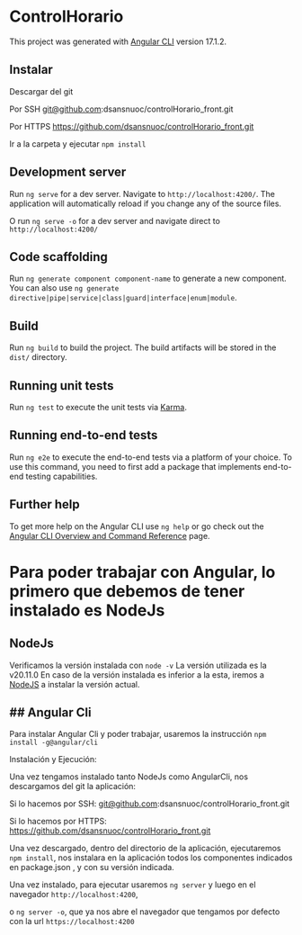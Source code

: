 # ControlHorario

This project was generated with [Angular CLI](https://github.com/angular/angular-cli) version 17.1.2.

## Instalar

Descargar del git

Por SSH
git@github.com:dsansnuoc/controlHorario_front.git

Por HTTPS
https://github.com/dsansnuoc/controlHorario_front.git

Ir a la carpeta y ejecutar `npm install`

## Development server

Run `ng serve` for a dev server. Navigate to `http://localhost:4200/`. The application will automatically reload if you change any of the source files.

O run `ng serve -o` for a dev server and navigate direct to `http://localhost:4200/`


## Code scaffolding

Run `ng generate component component-name` to generate a new component. You can also use `ng generate directive|pipe|service|class|guard|interface|enum|module`.

## Build

Run `ng build` to build the project. The build artifacts will be stored in the `dist/` directory.

## Running unit tests

Run `ng test` to execute the unit tests via [Karma](https://karma-runner.github.io).

## Running end-to-end tests

Run `ng e2e` to execute the end-to-end tests via a platform of your choice. To use this command, you need to first add a package that implements end-to-end testing capabilities.

## Further help

To get more help on the Angular CLI use `ng help` or go check out the [Angular CLI Overview and Command Reference](https://angular.io/cli) page.


# Para poder trabajar con Angular, lo primero que debemos de tener instalado es NodeJs

## NodeJs

Verificamos la versión instalada con `node -v`
La versión utilizada es la v20.11.0
En caso de la versión instalada es inferior a la esta, iremos a [NodeJS](https://nodejs.org/en/download) a instalar la versión actual.

## ## Angular Cli

Para instalar Angular Cli y poder trabajar, usaremos la instrucción `npm install -g@angular/cli`

Instalación y Ejecución:

Una vez tengamos instalado tanto NodeJs como AngularCli, nos descargamos del git la aplicación:

Si lo hacemos por SSH: git@github.com:dsansnuoc/controlHorario_front.git

Si lo hacemos por HTTPS: https://github.com/dsansnuoc/controlHorario_front.git

Una vez descargado, dentro del directorio de la aplicación, ejecutaremos `npm install`, nos instalara en la aplicación todos los componentes indicados en package.json , y con su versión indicada.

Una vez instalado, para ejecutar usaremos `ng server` y luego en el navegador `http://localhost:4200`, 

o `ng server -o`, que ya nos abre el navegador que tengamos por defecto con la url `https://localhost:4200`

